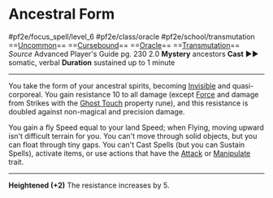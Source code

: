 # Ancestral Form
#pf2e/focus_spell/level_6 #pf2e/class/oracle #pf2e/school/transmutation 
==[Uncommon](../../../rules/traits/uncommon.md)== ==[Cursebound](../../../Traits/Cursebound.md)== ==[Oracle](../../../Traits/Oracle.md)== ==[Transmutation](../../../rules/traits/transmutation.md)==
*Source* Advanced Player's Guide pg. 230 2.0
**Mystery** ancestors
**Cast** ►► somatic, verbal
**Duration** sustained up to 1 minute

---
You take the form of your ancestral spirits, becoming [Invisible](../../../Conditions/Invisible.md) and quasi-corporeal. You gain resistance 10 to all damage (except [Force](../../../rules/traits/force.md) and damage from Strikes with the [Ghost Touch](../../../Items/Runes/Weapon%20Property%20Runes/Ghost%20Touch.md) property rune), and this resistance is doubled against non-magical and precision damage.

You gain a fly Speed equal to your land Speed; when Flying, moving upward isn't difficult terrain for you. You can't move through solid objects, but you can float through tiny gaps. You can't Cast Spells (but you can Sustain Spells), activate items, or use actions that have the [Attack](../../../rules/traits/attack.md) or [Manipulate](../../../rules/traits/manipulate.md) trait.

<hr>

**Heightened (+2)** The resistance increases by 5.